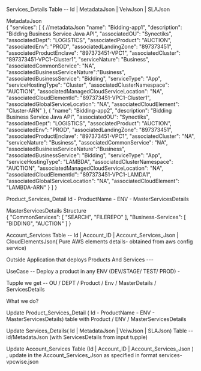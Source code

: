 Services_Details  Table --
    Id |  MetadataJson | VeiwJson | SLAJson

MetadataJson  
{
    "services": [
        {
            //metadataJson
            "name": "Bidding-app1",
            "description": "Bidding Business Service Java API",
            "associatedOU": "Synectiks",
            "associatedDept": "LOGISTICS",
            "associatedProduct": "AUCTION",
            "associatedEnv": "PROD",
            "associatedLandingZone": "897373451",
            "associatedProductEnclave": "897373451-VPC1",
            "associatedCluster": "897373451-VPC1-Cluster1",
            "serviceNature": "Business",
            "associatedCommonService": "NA",
            "associatedBusinessServiceNature":"Business",
            "associatedBusinessService": "Bidding",
            "serviceType": "App",
            "serviceHostingType": "Cluster",
            "associatedClusterNamespace": "AUCTION",
            "associatedManagedCloudServiceLocation": "NA",
            "associatedCloudElementId": "897373451-VPC1-Cluster1",
            "associatedGlobalServiceLocation": "NA",
            "associatedCloudElement": "Cluster-ARN"
        },
        {
            "name": "Bidding-app2",
            "description": "Bidding Business Service Java API",
            "associatedOU": "Synectiks",
            "associatedDept": "LOGISTICS",
            "associatedProduct": "AUCTION",
            "associatedEnv": "PROD",
            "associatedLandingZone": "897373451",
            "associatedProductEnclave": "897373451-VPC1",
            "associatedCluster": "NA",
            "serviceNature": "Business",
            "associatedCommonService": "NA",
            "associatedBusinessServiceNature":"Business",
            "associatedBusinessService": "Bidding",
            "serviceType": "App",
            "serviceHostingType": "LAMBDA",
            "associatedClusterNamespace": "AUCTION",
            "associatedManagedCloudServiceLocation": "NA",
            "associatedCloudElementId": "897373451-VPC1-LAMDA1",
            "associatedGlobalServiceLocation": "NA",
            "associatedCloudElement": "LAMBDA-ARN"
        }
    ]
}

Product_Services_Detail 
    Id - ProductName - ENV - MasterServicesDetails

MasterServicesDetails Structure   
    {
    "CommonServices": [
        "SEARCH",
        "FILEREPO"
    ],
    "Business-Services": [
        "BIDDING",
        "AUCTION"
    ]
}


Account_Services Table --
Id | Account_ID  | Account_Services_Json | CloudElementsJson( Pure AWS elements details- obtained from aws config service)




Outside Application that deploys Products And Services ---

UseCase -- Deploy a product in any ENV (DEV/STAGE/ TEST/ PROD) -

Tupple we get -- OU / DEPT / Product / Env /  MasterDetails / ServicesDetails

What we do?

Update Product_Services_Detail ( Id - ProductName - ENV - MasterServicesDetails) table
    with  Product / ENV / MasterServicesDetails

Update Services_Details( Id |  MetadataJson | VeiwJson | SLAJson)  Table --id/MetadataJson (with ServicesDetails from input tupple)

Update Account_Services Table (Id | Account_ID   | Account_Services_Json ) , update in the  Account_Services_Json as specified in format services-vpcwise.json


 





